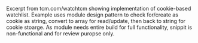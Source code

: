 Excerpt from tcm.com/watchtcm showing implementation of cookie-based watchlist. 
Example uses module design pattern to check for/create as cookie as string, convert to array for read/update, then back to string for cookie stoarge. 
As module needs entire build for full functionality, snippit is non-functional and for review puropse only.  